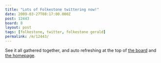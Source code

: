 ```yaml
---
title: "Lots of Folkestone twittering now!"
date: 2009-03-27T08:17:00.000Z
post: 12443
board: 8
layout: post
tags: [folkestone, twitter, folkestone gerald]
permalink: /m/12443/
---
```

See it all gathered together, and auto refreshing at the top of <a href="http://www.folkestonegerald.com/folkestone/8/board.html">the board</a> and <a href="http://www.folkestonegerald.com">the homepage</a>.
